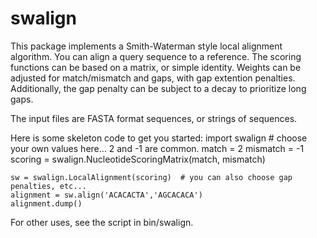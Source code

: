 swalign
===

This package implements a Smith-Waterman style local alignment algorithm. You
can align a query sequence to a reference. The scoring functions can be based
on a matrix, or simple identity. Weights can be adjusted for match/mismatch
and gaps, with gap extention penalties. Additionally, the gap penalty can be
subject to a decay to prioritize long gaps.

The input files are FASTA format sequences, or strings of sequences.

Here is some skeleton code to get you started:
	import swalign
	# choose your own values here… 2 and -1 are common.
	match = 2
	mismatch = -1
	scoring = swalign.NucleotideScoringMatrix(match, mismatch)

	sw = swalign.LocalAlignment(scoring)  # you can also choose gap penalties, etc...
	alignment = sw.align('ACACACTA','AGCACACA')
	alignment.dump()

For other uses, see the script in bin/swalign.